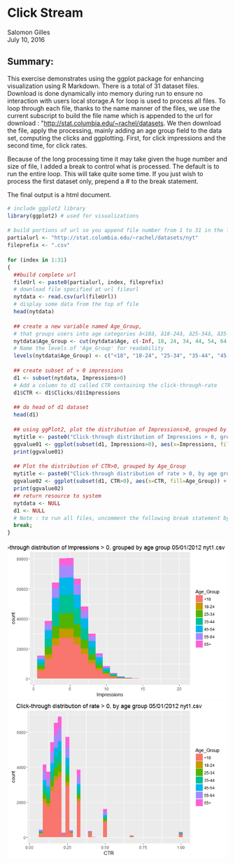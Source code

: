 #  Click Stream 
Salomon Gilles  
July 10, 2016  



## Summary:

This exercise demonstrates using the ggplot package for enhancing visualization using R Markdown. There is a total of 31 dataset files. Download is done dynamically into memory during run to ensure no interaction with users local storage.A for loop is used to process all files. To loop through each file, thanks to the name manner of the files, we use the current subscript to build the file name which is appended to the url for download : "http://stat.columbia.edu/~rachel/datasets. We then download the file, apply the processing, mainly adding an age group field to the data set, computing the clicks and ggplotting. First, for click impressions and the second time, for click rates. 

Because of the long processing time it may take given the huge number and size of file, I added a break to control what is processed. The default is to run the entire loop. This will take quite some time. If you just wish to process the first dataset only, prepend a # to the break statement.

The final output is a html document.



```r
# include ggplot2 library
library(ggplot2) # used for visualizations

# build portions of url so you append file number from 1 to 31 in the loop
partialurl <- "http://stat.columbia.edu/~rachel/datasets/nyt"
fileprefix <- ".csv"

for (index in 1:31)
{
  ##build complete url
  fileUrl <- paste0(partialurl, index, fileprefix)
  # download file specified at url fileurl
  nytdata <- read.csv(url(fileUrl))
  # display some data from the top of file
  head(nytdata)

  ## create a new variable named Age_Group, 
  # that groups users into age categories â<18â, â18-24â, â25-34â, â35-44â, â45-54â, â55-64â, and â65+â
  nytdata$Age_Group <- cut(nytdata$Age, c(-Inf, 18, 24, 34, 44, 54, 64, Inf))
  # Name the levels of 'Age_Group' for readability
  levels(nytdata$Age_Group) <- c("<18", "18-24", "25-34", "35-44", "45-54", "55-64", "65+")
  
  ## create subset of > 0 impressions
  d1 <- subset(nytdata, Impressions>0)
  # Add a column to d1 called CTR containing the click-through-rate
  d1$CTR <- d1$Clicks/d1$Impressions
  
  ## do head of d1 dataset
  head(d1)
  
  ## using ggPlot2, plot the distribution of Impressions>0, grouped by Age_Group
  mytitle <- paste0("Click-through distribution of Impressions > 0, grouped by age group 05/01/2012 ", "nyt", index, ".csv")
  ggvalue01 <- ggplot(subset(d1, Impressions>0), aes(x=Impressions, fill=Age_Group)) + labs(title=mytitle) + geom_histogram(binwidth=1)
  print(ggvalue01)
  
  ## Plot the distribution of CTR>0, grouped by Age_Group
  mytitle <- paste0("Click-through distribution of rate > 0, by age group 05/01/2012 ", "nyt", index, ".csv")
  ggvalue02 <- ggplot(subset(d1, CTR>0), aes(x=CTR, fill=Age_Group)) + labs(title=mytitle) + geom_histogram(binwidth=.025)
  print(ggvalue02)
  ## return resource to system
  nytdata <- NULL
  d1 <- NULL
  # Note : to run all files, uncomment the following break statement by prepending a # to the break statement.
  break;
}
```

![](_SGillesUnit08LiveSession_files/figure-html/unnamed-chunk-1-1.png)<!-- -->![](_SGillesUnit08LiveSession_files/figure-html/unnamed-chunk-1-2.png)<!-- -->

